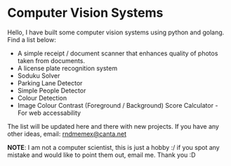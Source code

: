 # Computer Vision Systems
Hello, I have built some computer vision systems using python and golang. Find a list below:


- A simple receipt / document scanner that enhances quality of photos taken from documents.
- A license plate recognition system
- Soduku Solver
- Parking Lane Detector
- Simple People Detector
- Colour Detection
- Image Colour Contrast (Foreground / Background) Score Calculator - For web accessability

The list will be updated here and there with new projects. If you have any other ideas, email: rndmemex@canta.net

**NOTE**: I am not a computer scientist, this is just a hobby :/ if you spot any mistake and would like to point them out, email me. Thank you :D
